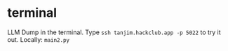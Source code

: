 # terminal
LLM Dump in the terminal. Type `ssh tanjim.hackclub.app -p 5022` to try it out.
Locally: `main2.py`
